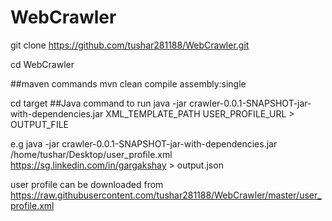 # WebCrawler
git clone https://github.com/tushar281188/WebCrawler.git

cd WebCrawler


##maven commands
mvn clean compile assembly:single

cd target
##Java command to run
java -jar crawler-0.0.1-SNAPSHOT-jar-with-dependencies.jar XML_TEMPLATE_PATH USER_PROFILE_URL > OUTPUT_FILE

e.g java -jar crawler-0.0.1-SNAPSHOT-jar-with-dependencies.jar /home/tushar/Desktop/user_profile.xml https://sg.linkedin.com/in/gargakshay > output.json
 
user profile can be downloaded from https://raw.githubusercontent.com/tushar281188/WebCrawler/master/user_profile.xml
